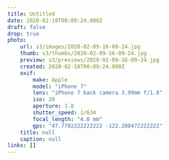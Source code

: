 ```yaml
---
title: Untitled
date: 2020-02-10T00:09:24.000Z
draft: false
drop: true
photo:
    url: s3/images/2020-02-09-16-09-24.jpg
    thumb: s3/thumbs/2020-02-09-16-09-24.jpg
    preview: s3/previews/2020-02-09-16-09-24.jpg
    created: 2020-02-10T00:09:24.000Z
    exif:
        make: Apple
        model: "iPhone 7"
        lens: "iPhone 7 back camera 3.99mm f/1.8"
        iso: 20
        aperture: 1.8
        shutter_speed: 1/634
        focal_length: "4.0 mm"
        gps: "47.7782222222222 -122.208472222222"
    title: null
    caption: null
links: []
---
```

